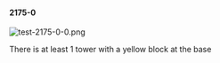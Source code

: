 #### 2175-0
![test-2175-0-0.png](https://github.com/lil-lab/nlvr/raw/master/nlvr/test/images/1/test-2175-0-0.png "test-2175-0-0.png")

There is at least 1 tower with a yellow block at the base